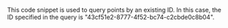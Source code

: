 This code snippet is used to query points by an existing ID. In this case, the ID specified in the query is "43cf51e2-8777-4f52-bc74-c2cbde0c8b04".
